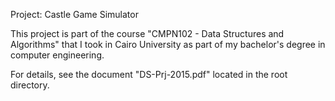 Project: Castle Game Simulator

This project is part of the course "CMPN102 - Data Structures and Algorithms" that I took in Cairo University as part of my bachelor's degree in computer engineering.

For details, see the document "DS-Prj-2015.pdf" located in the root directory.
